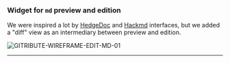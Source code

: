 
### Widget for `md` preview and edition

We were inspired a lot by [HedgeDoc](https://hedgedoc.org/) and [Hackmd](https://hackmd.io) interfaces, but we added a "diff" view as an intermediary between preview and edition.

![GITRIBUTE-WIREFRAME-EDIT-MD-01](https://raw.githubusercontent.com/multi-coop/gitribute-documentation-content/main/images/schemas/Multi-gitribute-wireframe-edit-md-01.png)

---
